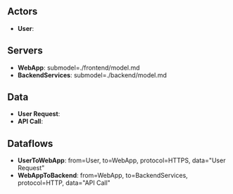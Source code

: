 ## Actors
- **User**:

## Servers
- **WebApp**: submodel=./frontend/model.md
- **BackendServices**: submodel=./backend/model.md

## Data
- **User Request**:
- **API Call**:

## Dataflows
- **UserToWebApp**: from=User, to=WebApp, protocol=HTTPS, data="User Request"
- **WebAppToBackend**: from=WebApp, to=BackendServices, protocol=HTTP, data="API Call"
